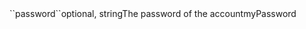 <tr><td>``password``</td><td>optional, string</td><td>The password of the account</td><td>myPassword</td><td></td></tr>
